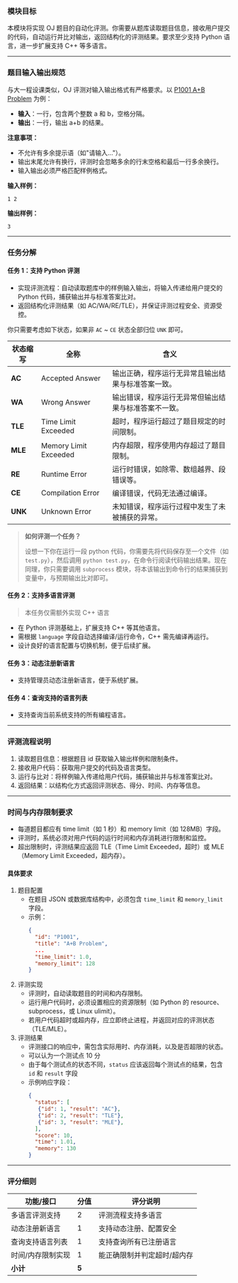 <!-- ## Step 2：题目评测与多语言支持

--- -->

### 模块目标

本模块将实现 OJ 题目的自动化评测。你需要从题库读取题目信息，接收用户提交的代码，自动运行并比对输出，返回结构化的评测结果。要求至少支持 Python 语言，进一步扩展支持 C++ 等多语言。

---

### 题目输入输出规范

与大一程设课类似，OJ 评测对输入输出格式有严格要求。以 [P1001 A+B Problem](https://www.luogu.com.cn/problem/P1001) 为例：

- **输入**：一行，包含两个整数 a 和 b，空格分隔。
- **输出**：一行，输出 a+b 的结果。

**注意事项：**
- 不允许有多余提示语（如"请输入..."）。
- 输出末尾允许有换行，评测时会忽略多余的行末空格和最后一行多余换行。
- 输入输出必须严格匹配样例格式。

**输入样例：**
```
1 2
```
**输出样例：**
```
3
```

---

### 任务分解

#### 任务 1：支持 Python 评测
- 实现评测流程：自动读取题库中的样例输入输出，将输入传递给用户提交的 Python 代码，捕获输出并与标准答案比对。
- 返回结构化评测结果（如 AC/WA/RE/TLE），并保证评测过程安全、资源受控。

你只需要考虑如下状态，如果非 `AC` ~ `CE` 状态全部归位 `UNK` 即可。

| 状态缩写    | 全称                    | 含义                                    |
| ------- | --------------------- | ------------------------------------- |
| **AC**  | Accepted Answer          | 输出正确，程序运行无异常且输出结果与标准答案一致。            |
| **WA**  | Wrong Answer          | 输出错误，程序运行无异常但输出结果与标准答案不一致。            |
| **TLE** | Time Limit Exceeded   | 超时，程序运行超过了题目规定的时间限制。                  |
| **MLE** | Memory Limit Exceeded | 内存超限，程序使用内存超过了题目限制。                   |
| **RE**  | Runtime Error         | 运行时错误，如除零、数组越界、段错误等。                  |
| **CE**  | Compilation Error     | 编译错误，代码无法通过编译。                        |
| **UNK** | Unknown Error         | 未知错误，程序运行过程中发生了未被捕获的异常。               |

> **如何评测一个任务？**
> 
> 设想一下你在运行一段 python 代码，你需要先将代码保存至一个文件（如 `test.py`），然后调用 `python test.py`，在命令行阅读代码输出结果。现在同理，你只需要调用 `subprocess` 模块，将本该输出到命令行的结果捕获到变量中，与预期输出比对即可。

#### 任务 2：支持多语言评测

> 本任务仅需额外实现 C++ 语言

- 在 Python 评测基础上，扩展支持 C++ 等其他语言。
- 需根据 `language` 字段自动选择编译/运行命令，C++ 需先编译再运行。
- 设计良好的语言配置与切换机制，便于后续扩展。

#### 任务 3：动态注册新语言
- 支持管理员动态注册新语言，便于系统扩展。

#### 任务 4：查询支持的语言列表
- 支持查询当前系统支持的所有编程语言。

---

### 评测流程说明

1. 读取题目信息：根据题目 id 获取输入输出样例和限制条件。
2. 接收用户代码：获取用户提交的代码及语言类型。
3. 运行与比对：将样例输入传递给用户代码，捕获输出并与标准答案比对。
4. 返回结果：以结构化方式返回评测状态、得分、时间、内存等信息。

---

### 时间与内存限制要求

- 每道题目都应有 time limit（如 1 秒）和 memory limit（如 128MB）字段。
- 评测时，系统必须对用户代码的运行时间和内存消耗进行限制和监控。
- 超出限制时，评测结果应返回 TLE（Time Limit Exceeded，超时）或 MLE（Memory Limit Exceeded，超内存）。

#### 具体要求

1. 题目配置
   - 在题目 JSON 或数据库结构中，必须包含 `time_limit` 和 `memory_limit` 字段。
   - 示例：
     ```json
     {
       "id": "P1001",
       "title": "A+B Problem",
       ...
       "time_limit": 1.0,
       "memory_limit": 128
     }
     ```
2. 评测实现
   - 评测时，自动读取题目的时间和内存限制。
   - 运行用户代码时，必须设置相应的资源限制（如 Python 的 resource、subprocess，或 Linux ulimit）。
   - 若用户代码超时或超内存，应立即终止进程，并返回对应的评测状态（TLE/MLE）。
3. 评测结果
   - 评测接口的响应中，需包含实际用时、内存消耗，以及是否超限的状态。
   - 可以认为一个测试点 10 分
   - 由于每个测试点的状态不同，`status` 应该返回每个测试点的结果，包含 `id` 和 `result` 字段
   - 示例响应字段：
     ```json
     {
       "status": [
        {"id": 1, "result": "AC"},
        {"id": 2, "result": "TLE"},
        {"id": 3, "result": "MLE"},
       ],
       "score": 10,
       "time": 1.01,
       "memory": 130
     }
     ```

---

### 评分细则

| 功能/接口                | 分值 | 评分说明                         |
|--------------------------|------|----------------------------------|
| 多语言评测支持           | 2    | 评测流程支持多语言                |
| 动态注册新语言           | 1    | 支持动态注册、配置安全            |
| 查询支持语言列表         | 1    | 支持查询所有已注册语言            |
| 时间/内存限制实现        | 1    | 能正确限制并判定超时/超内存      |
| **小计**                 | **5**|                                  |